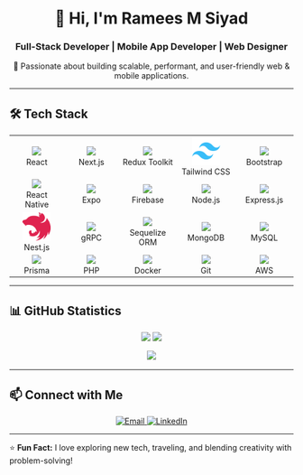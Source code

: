 <h1 align="center">👋 Hi, I'm Ramees M Siyad</h1>  
<h3 align="center">Full-Stack Developer | Mobile App Developer | Web Designer</h3>  
<p align="center">
🚀 Passionate about building scalable, performant, and user-friendly web & mobile applications.
</p>

---

## 🛠️ Tech Stack

<table align="center">
  <tr>
    <td align="center" width="100">
      <img src="https://cdn.jsdelivr.net/gh/devicons/devicon/icons/react/react-original.svg" width="50"/><br/>React
    </td>
    <td align="center" width="100">
      <img src="https://cdn.jsdelivr.net/gh/devicons/devicon/icons/nextjs/nextjs-original.svg" width="50"/><br/>Next.js
    </td>
    <td align="center" width="100">
      <img src="https://redux.js.org/img/redux.svg" width="50"/><br/>Redux Toolkit
    </td>
    <td align="center" width="100">
      <img src="https://raw.githubusercontent.com/devicons/devicon/master/icons/tailwindcss/tailwindcss-plain.svg" width="50"/><br/>Tailwind CSS
    </td>
    <td align="center" width="100">
      <img src="https://cdn.jsdelivr.net/gh/devicons/devicon/icons/bootstrap/bootstrap-original.svg" width="50"/><br/>Bootstrap
    </td>
  </tr>
  <tr>
    <td align="center" width="100">
      <img src="https://cdn.jsdelivr.net/gh/devicons/devicon/icons/react/react-original.svg" width="50"/><br/>React Native
    </td>
    <td align="center" width="100">
      <img src="https://raw.githubusercontent.com/expo/expo/main/.github/resources/banner.png" width="50"/><br/>Expo
    </td>
    <td align="center" width="100">
      <img src="https://www.vectorlogo.zone/logos/firebase/firebase-icon.svg" width="50"/><br/>Firebase
    </td>
    <td align="center" width="100">
      <img src="https://cdn.jsdelivr.net/gh/devicons/devicon/icons/nodejs/nodejs-original.svg" width="50"/><br/>Node.js
    </td>
    <td align="center" width="100">
      <img src="https://cdn.jsdelivr.net/gh/devicons/devicon/icons/express/express-original.svg" width="50"/><br/>Express.js
    </td>
  </tr>
  <tr>
    <td align="center" width="100">
      <img src="https://raw.githubusercontent.com/devicons/devicon/master/icons/nestjs/nestjs-plain.svg" width="50"/><br/>Nest.js
    </td>
    <td align="center" width="100">
      <img src="https://cdn.worldvectorlogo.com/logos/grpc.svg" width="50"/><br/>gRPC
    </td>
    <td align="center" width="100">
      <img src="https://www.vectorlogo.zone/logos/sequelizejs/sequelizejs-icon.svg" width="50"/><br/>Sequelize ORM
    </td>
    <td align="center" width="100">
      <img src="https://cdn.jsdelivr.net/gh/devicons/devicon/icons/mongodb/mongodb-original.svg" width="50"/><br/>MongoDB
    </td>
    <td align="center" width="100">
      <img src="https://cdn.jsdelivr.net/gh/devicons/devicon/icons/mysql/mysql-original.svg" width="50"/><br/>MySQL
    </td>
  </tr>
  <tr>
    <td align="center" width="100">
      <img src="https://cdn.jsdelivr.net/gh/devicons/devicon/icons/prisma/prisma-original.svg" width="50"/><br/>Prisma
    </td>
    <td align="center" width="100">
      <img src="https://cdn.jsdelivr.net/gh/devicons/devicon/icons/php/php-original.svg" width="50"/><br/>PHP
    </td>
    <td align="center" width="100">
      <img src="https://cdn.jsdelivr.net/gh/devicons/devicon/icons/docker/docker-original.svg" width="50"/><br/>Docker
    </td>
    <td align="center" width="100">
      <img src="https://cdn.jsdelivr.net/gh/devicons/devicon/icons/git/git-original.svg" width="50"/><br/>Git
    </td>
    <td align="center" width="100">
      <img src="https://cdn.jsdelivr.net/gh/devicons/devicon/icons/amazonwebservices/amazonwebservices-original.svg" width="50"/><br/>AWS
    </td>
  </tr>
</table>

---

## 📊 GitHub Statistics  
<p align="center">
  <img src="https://github-readme-stats.vercel.app/api?username=rameessiyad&show_icons=true&theme=tokyonight&hide_border=true" height="165"/>
  <img src="https://github-readme-streak-stats.herokuapp.com/?user=rameessiyad&theme=tokyonight&hide_border=true" height="165"/>
</p>

<p align="center">
  <img src="https://github-readme-stats.vercel.app/api/top-langs/?username=rameessiyad&layout=compact&theme=tokyonight&hide_border=true" height="150"/>
</p>

---

## 📫 Connect with Me  
<p align="center">
  <a href="mailto:rameessiyad26@gmail.com">
    <img src="https://img.shields.io/badge/Email-D14836?style=for-the-badge&logo=gmail&logoColor=white" alt="Email">
  </a>
  <a href="https://www.linkedin.com/in/ramees-m-siyad">
    <img src="https://img.shields.io/badge/LinkedIn-0077B5?style=for-the-badge&logo=linkedin&logoColor=white" alt="LinkedIn">
  </a>
</p>  

---

⭐ **Fun Fact:** I love exploring new tech, traveling, and blending creativity with problem-solving!  
